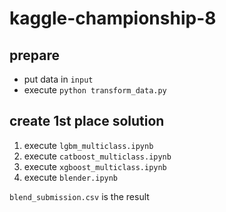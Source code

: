 # kaggle-championship-8

## prepare
- put data in `input`
- execute `python transform_data.py`

## create 1st place solution
1. execute `lgbm_multiclass.ipynb`
1. execute `catboost_multiclass.ipynb`
1. execute `xgboost_multiclass.ipynb`
1. execute `blender.ipynb`

`blend_submission.csv` is the result
